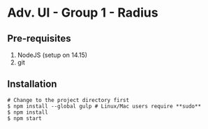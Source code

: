 # Adv. UI - Group 1 - Radius

## Pre-requisites
1. NodeJS (setup on 14.15)
2. git

## Installation
```shell
# Change to the project directory first
$ npm install --global gulp # Linux/Mac users require **sudo**
$ npm install
$ npm start
```